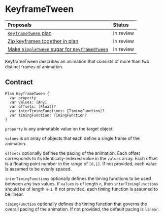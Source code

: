 # KeyframeTween

| Proposals | Status |
|:------------------|:-------|
| [`KeyframeTween` plan](https://groups.google.com/forum/#!topic/material-motion/rkHX7O_UvyI) | In review |
| [Zip keyframes together in plan](https://groups.google.com/forum/?utm_medium=email&utm_source=footer#!topic/material-motion/i1Etw3mOlzE) | In review |
| [Make `SimpleTween` sugar for `KeyframedTween`](https://groups.google.com/forum/?utm_medium=email&utm_source=footer#!topic/material-motion/fmk3ApBolkM) | In review |

KeyframeTween describes an animation that consists of more than two distinct frames of animation.

## Contract

```
Plan KeyframeTween {
  var property
  var values: [Any]
  var offsets: [Float]?
  var interTimingFunctions: [TimingFunction]?
  var timingFunction: TimingFunction?
}
```

`property` is any animatable value on the target object.

`values` is an array of objects that each define a single frame of the animation.

`offsets` optionally defines the pacing of the animation. Each offset corresponds to its identically-indexed value in the `values` array. Each offset is a floating point number in the range of `[0,1]`. If not provided, each value is assumed to be evenly spaced.

`interTimingFunctions` optionally defines the timing functions to be used between any two values. If `values` is of length `n`, then `interTimingFunctions` should be of length `n-1`. If not provided, each timing function is assumed to be linear.

`timingFunction` optionally defines the timing function that governs the overall pacing of the animation. If not provided, the default pacing is `linear`.

